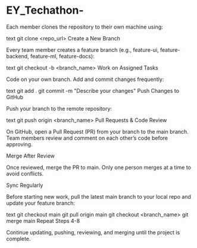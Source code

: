 # EY_Techathon-
Each member clones the repository to their own machine using:

text
git clone <repo_url>
Create a New Branch

Every team member creates a feature branch (e.g., feature-ui, feature-backend, feature-ml, feature-docs):

text
git checkout -b <branch_name>
Work on Assigned Tasks

Code on your own branch. Add and commit changes frequently:

text
git add .
git commit -m "Describe your changes"
Push Changes to GitHub

Push your branch to the remote repository:

text
git push origin <branch_name>
Pull Requests & Code Review

On GitHub, open a Pull Request (PR) from your branch to the main branch. Team members review and comment on each other’s code before approving.

Merge After Review

Once reviewed, merge the PR to main. Only one person merges at a time to avoid conflicts.

Sync Regularly

Before starting new work, pull the latest main branch to your local repo and update your feature branch:

text
git checkout main
git pull origin main
git checkout <branch_name>
git merge main
Repeat Steps 4-8

Continue updating, pushing, reviewing, and merging until the project is complete.

